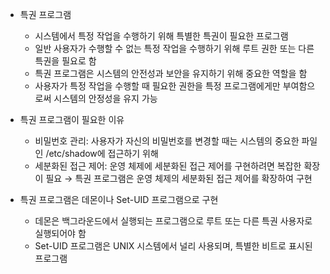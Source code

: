 - 특권 프로그램
	- 시스템에서 특정 작업을 수행하기 위해 특별한 특권이 필요한 프로그램
	- 일반 사용자가 수행할 수 없는 특정 작업을 수행하기 위해 루트 권한 또는 다른 특권을 필요로 함
	- 특권 프로그램은 시스템의 안전성과 보안을 유지하기 위해 중요한 역할을 함
	- 사용자가 특정 작업을 수행할 때 필요한 권한을 특정 프로그램에게만 부여함으로써 시스템의 안정성을 유지 가능 

- 특권 프로그램이 필요한 이유
	- 비밀번호 관리: 사용자가 자신의 비밀번호를 변경할 때는 시스템의 중요한 파일인 /etc/shadow에 접근하기 위해
	- 세분화된 접근 제어: 운영 체제에 세분화된 접근 제어를 구현하려면 복잡한 확장이 필요 → 특권 프로그램은 운영 체제의 세분화된 접근 제어를 확장하여 구현

- 특권 프로그램은 데몬이나 Set-UID 프로그램으로 구현
	- 데몬은 백그라운드에서 실행되는 프로그램으로 루트 또는 다른 특권 사용자로 실행되어야 함
	- Set-UID 프로그램은 UNIX 시스템에서 널리 사용되며, 특별한 비트로 표시된 프로그램
